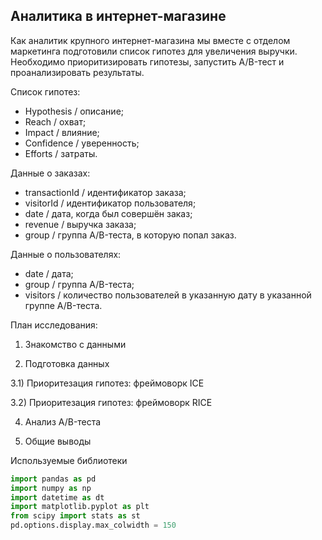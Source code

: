 ## Аналитика в интернет-магазине

Как аналитик крупного интернет-магазина мы вместе с отделом маркетинга подготовили список гипотез для увеличения выручки.
Необходимо приоритизировать гипотезы, запустить A/B-тест и проанализировать результаты.

Список гипотез:
- Hypothesis / описание;
- Reach / охват;
- Impact / влияние;
- Confidence / уверенность;
- Efforts / затраты.

Данные о заказах:
- transactionId / идентификатор заказа;
- visitorId / идентификатор пользователя;
- date / дата, когда был совершён заказ;
- revenue / выручка заказа;
- group / группа A/B-теста, в которую попал заказ.

Данные о пользователях: 
- date / дата;
- group / группа A/B-теста;
- visitors / количество пользователей в указанную дату в указанной группе A/B-теста.


План исследования:

1) Знакомство с данными

2) Подготовка данныx

3.1) Приоритезация гипотез: фреймоворк ICE

3.2) Приоритезация гипотез: фреймоворк RICE

4) Анализ A/B-теста

5) Общие выводы

Используемые библиотеки

```python
import pandas as pd
import numpy as np
import datetime as dt
import matplotlib.pyplot as plt
from scipy import stats as st
pd.options.display.max_colwidth = 150
```